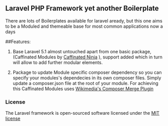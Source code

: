 ## Laravel PHP Framework yet another Boilerplate

There are lots of Boilerplates available for laravel aready, but this one aims to be a Moduled and themeable base for most common applications now a days

##Features:

1. Base Laravel 5.1 almost untouched apart from one basic package, (Caffinated Modules by [Caffinated Ninja](https://github.com/caffeinated/modules) ), support added which in turn will allow to add further modular elements.

2. Package to update Module specific composer dependency so you can specify your modules's dependecies in its own composer files. Simply update a composer.json file at the root of your module. For achieving this Caffinated Modules uses [Wikimedia's Composer Merge Plugin](https://github.com/wikimedia/composer-merge-plugin)

### License

The Laravel framework is open-sourced software licensed under the [MIT license](http://opensource.org/licenses/MIT)
